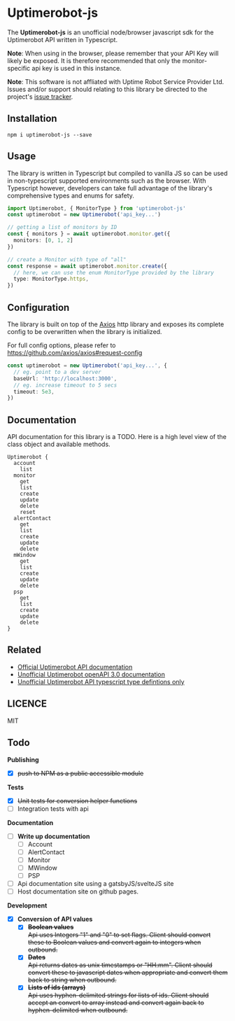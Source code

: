 # Uptimerobot-js

The **Uptimerobot-js** is an unofficial node/browser javascript sdk for the Uptimerobot API written in Typescript.

**Note**: When using in the browser, please remember that your API Key will likely be exposed. It is therefore recommended that only the monitor-specific api key is used in this instance.

**Note**: This software is not affliated with Uptime Robot Service Provider Ltd. Issues and/or support should relating to this library be directed to the project's [issue tracker](https://github.com/jimleuk/uptimerobot-js/issues).

## Installation
```
npm i uptimerobot-js --save
```
## Usage
The library is written in Typescript but compiled to vanilla JS so can be used in non-typescript supported environments such as the browser.
With Typescript however, developers can take full advantage of the library's comprehensive types and enums for safety.


```typescript
import Uptimerobot, { MonitorType } from 'uptimerobot-js'
const uptimerobot = new Uptimerobot('api_key...')

// getting a list of monitors by ID
const { monitors } = await uptimerobot.monitor.get({
  monitors: [0, 1, 2]
})

// create a Monitor with type of "all"
const response = await uptimerobot.monitor.create({
  // here, we can use the enum MonitorType provided by the library
  type: MonitorType.https,
})
```

## Configuration
The library is built on top of the [Axios](https://github.com/axios/axios) http library and exposes its complete config to be overwritten when the library is initialized.

For full config options, please refer to https://github.com/axios/axios#request-config
```typescript
const uptimerobot = new Uptimerobot('api_key...', {
  // eg. point to a dev server
  baseUrl: 'http://localhost:3000',
  // eg. increase timeout to 5 secs
  timeout: 5e3,
})
```

## Documentation
API documentation for this library is a TODO. Here is a high level view of the class object and available methods.
```
Uptimerobot {
  account
    list
  monitor
    get
    list
    create
    update
    delete
    reset
  alertContact
    get
    list
    create
    update
    delete
  mWindow
    get
    list
    create
    update
    delete
  psp
    get
    list
    create
    update
    delete
}
```
## Related

* [Official Uptimerobot API documentation](https://uptimerobot.com/api)
* [Unofficial Uptimerobot openAPI 3.0 documentation](https://github.com/jimleuk/uptimerobot-swagger)
* [Unofficial Uptimerobot API typescript type defintions only](https://github.com/jimleuk/uptimerobot-types)

## LICENCE

MIT

## Todo
**Publishing**
- [x] ~~push to NPM as a public accessible module~~

**Tests**  
- [x] ~~Unit tests for conversion helper functions~~
- [ ] Integration tests with api

**Documentation**
- [ ] **Write up documentation**
  - [ ] Account
  - [ ] AlertContact
  - [ ] Monitor
  - [ ] MWindow
  - [ ] PSP
- [ ] Api documentation site using a gatsbyJS/svelteJS site
- [ ] Host documentation site on github pages.

**Development**
- [x] **Conversion of API values**
  - [x] ~~**Boolean values**~~  
    ~~Api uses Integers "1" and "0" to set flags. Client should convert these to Boolean values and convert again to integers when outbound.~~
  - [x] ~~**Dates**~~  
    ~~Api returns dates as unix timestamps or "HH:mm". Client should convert these to javascript dates when appropriate and convert them back to string when outbound.~~
  - [x] ~~**Lists of ids (arrays)**~~  
    ~~Api uses hyphen-delimited strings for lists of ids. Client should accept an convert to array instead and convert again back to hyphen-delimited when outbound.~~